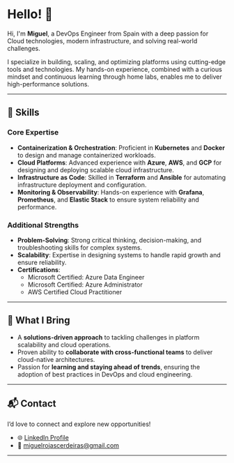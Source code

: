 # Hello! 👋  

Hi, I'm **Miguel**, a DevOps Engineer from Spain with a deep passion for Cloud technologies, modern infrastructure, and solving real-world challenges.  

I specialize in building, scaling, and optimizing platforms using cutting-edge tools and technologies. My hands-on experience, combined with a curious mindset and continuous learning through home labs, enables me to deliver high-performance solutions.  

---

## 🚀 Skills  

### Core Expertise  
- **Containerization & Orchestration**: Proficient in **Kubernetes** and **Docker** to design and manage containerized workloads.  
- **Cloud Platforms**: Advanced experience with **Azure**, **AWS**, and **GCP** for designing and deploying scalable cloud infrastructure.  
- **Infrastructure as Code**: Skilled in **Terraform** and **Ansible** for automating infrastructure deployment and configuration.  
- **Monitoring & Observability**: Hands-on experience with **Grafana**, **Prometheus**, and **Elastic Stack** to ensure system reliability and performance.  

### Additional Strengths  
- **Problem-Solving**: Strong critical thinking, decision-making, and troubleshooting skills for complex systems.  
- **Scalability**: Expertise in designing systems to handle rapid growth and ensure reliability.  
- **Certifications**:  
  - Microsoft Certified: Azure Data Engineer  
  - Microsoft Certified: Azure Administrator  
  - AWS Certified Cloud Practitioner  

---

## 🌟 What I Bring  

- A **solutions-driven approach** to tackling challenges in platform scalability and cloud operations.  
- Proven ability to **collaborate with cross-functional teams** to deliver cloud-native architectures.  
- Passion for **learning and staying ahead of trends**, ensuring the adoption of best practices in DevOps and cloud engineering.  

---

## 📬 Contact  

I’d love to connect and explore new opportunities!  

- 🌐 [LinkedIn Profile](https://www.linkedin.com/in/miguel-rojas-6416a2188/)  
- 📧 miguelrojascerdeiras@gmail.com

---
